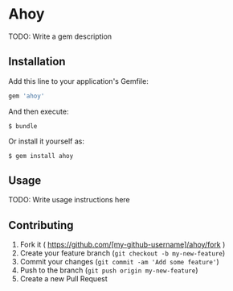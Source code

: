 # Ahoy

TODO: Write a gem description

## Installation

Add this line to your application's Gemfile:

```ruby
gem 'ahoy'
```

And then execute:

    $ bundle

Or install it yourself as:

    $ gem install ahoy

## Usage

TODO: Write usage instructions here

## Contributing

1. Fork it ( https://github.com/[my-github-username]/ahoy/fork )
2. Create your feature branch (`git checkout -b my-new-feature`)
3. Commit your changes (`git commit -am 'Add some feature'`)
4. Push to the branch (`git push origin my-new-feature`)
5. Create a new Pull Request
